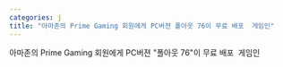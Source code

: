 ```yaml
---
categories: j
title: "아마존의 Prime Gaming 회원에게 PC버젼 폴아웃 76이 무료 배포  게임인"
---
```

아마존의 Prime Gaming 회원에게 PC버젼 "폴아웃 76"이 무료 배포&nbsp;&nbsp;게임인